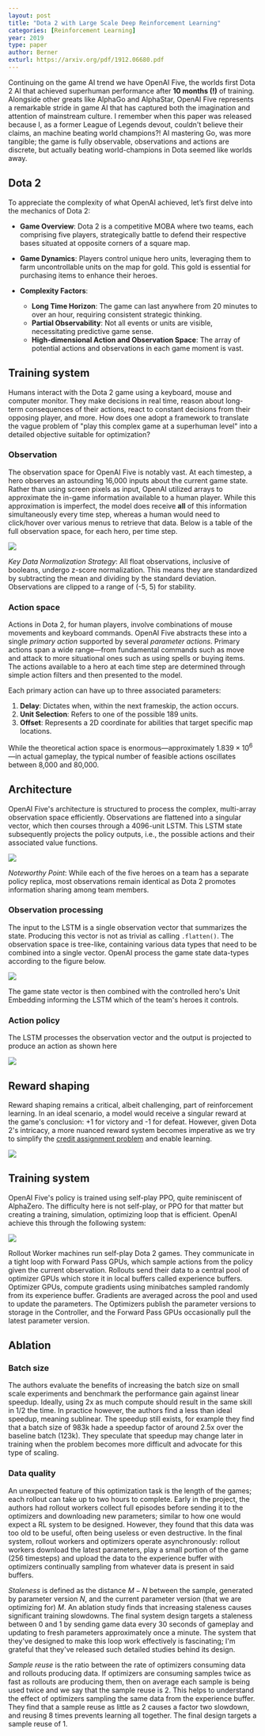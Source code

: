 ```yaml
---
layout: post
title: "Dota 2 with Large Scale Deep Reinforcement Learning"
categories: [Reinforcement Learning]
year: 2019
type: paper
author: Berner
exturl: https://arxiv.org/pdf/1912.06680.pdf
---
```

Continuing on the game AI trend we have OpenAI Five, the worlds first Dota 2 AI that achieved superhuman performance after **10 months (!)** of training. Alongside other greats like AlphaGo and AlphaStar, OpenAI Five represents a remarkable stride in game AI that has captured both the imagination and attention of mainstream culture. I remember when this paper was released because I, as a former League of Legends devout, couldn't believe their claims, an machine beating world champions?! AI mastering Go, was more tangible; the game is fully observable, observations and actions are discrete, but actually beating world-champions in Dota seemed like worlds away. 

## Dota 2
To appreciate the complexity of what OpenAI achieved, let’s first delve into the mechanics of Dota 2:

- **Game Overview**: Dota 2 is a competitive MOBA where two teams, each comprising five players, strategically battle to defend their respective bases situated at opposite corners of a square map.
  
- **Game Dynamics**: Players control unique hero units, leveraging them to farm uncontrollable units on the map for gold. This gold is essential for purchasing items to enhance their heroes.

- **Complexity Factors**: 
  - **Long Time Horizon**: The game can last anywhere from 20 minutes to over an hour, requiring consistent strategic thinking.
  - **Partial Observability**: Not all events or units are visible, necessitating predictive game sense.
  - **High-dimensional Action and Observation Space**: The array of potential actions and observations in each game moment is vast.

## Training system
Humans interact with the Dota 2 game using a keyboard, mouse and computer monitor. They make decisions in real time, reason about long-term consequences of their actions, react to constant decisions from their opposing player, and more. How does one adopt a framework to translate the vague problem of "play this complex game at a superhuman level" into a detailed objective suitable for optimization? 

### Observation
The observation space for OpenAI Five is notably vast. At each timestep, a hero observes an astounding 16,000 inputs about the current game state. Rather than using screen pixels as input, OpenAI utilized arrays to approximate the in-game information available to a human player. While this approximation is imperfect, the model does receive **all** of this information simultaneously every time step, whereas a human would need to click/hover over various menus to retrieve that data. Below is a table of the full observation space, for each hero, per time step.

![](/public/images/dotaobservation.PNG)

*Key Data Normalization Strategy*: All float observations, inclusive of booleans, undergo z-score normalization. This means they are standardized by subtracting the mean and dividing by the standard deviation. Observations are clipped to a range of (-5, 5) for stability.

### Action space
Actions in Dota 2, for human players, involve combinations of mouse movements and keyboard commands. OpenAI Five abstracts these into a single *primary action* supported by several *parameter actions*. Primary actions span a wide range—from fundamental commands such as move and attack to more situational ones such as using spells or buying items. The actions available to a hero at each time step are determined through simple action filters and then presented to the model. 

Each primary action can have up to three associated parameters: 
1. **Delay**: Dictates when, within the next frameskip, the action occurs.
2. **Unit Selection**: Refers to one of the possible 189 units.
3. **Offset**: Represents a 2D coordinate for abilities that target specific map locations.

While the theoretical action space is enormous—approximately $1.839 \times 10^{6}$—in actual gameplay, the typical number of feasible actions oscillates between 8,000 and 80,000.

## Architecture
OpenAI Five's architecture is structured to process the complex, multi-array observation space efficiently. Observations are flattened into a singular vector, which then courses through a 4096-unit LSTM. This LSTM state subsequently projects the policy outputs, i.e., the possible actions and their associated value functions. 

![](/public/images/architecturesimpledota.png)

*Noteworthy Point*: While each of the five heroes on a team has a separate policy replica, most observations remain identical as Dota 2 promotes information sharing among team members.

### Observation processing
The input to the LSTM is a single observation vector that summarizes the state. Producing this vector is not as trivial as calling `.flatten()`. The observation space is tree-like, containing various data types that need to be combined into a single vector. OpenAI process the game state data-types according to the figure below. 

![](/public/images/flattenobsfive.png)

The game state vector is then combined with the controlled hero's Unit Embedding informing the LSTM which of the team's heroes it controls. 

### Action policy
The LSTM processes the observation vector and the output is projected to produce an action as shown here

![](/public/images/actionoutput.png)

## Reward shaping
Reward shaping remains a critical, albeit challenging, part of reinforcement learning. In an ideal scenario, a model would receive a singular reward at the game's conclusion: +1 for victory and -1 for defeat. However, given Dota 2's intricacy, a more nuanced reward system becomes imperative as we try to  simplify the [credit assignment problem](https://courses.csail.mit.edu/6.803/pdf/steps.pdf) and enable learning.

![](/public/images/rewardweightsopenfive.png)

## Training system
OpenAI Five's policy is trained using self-play PPO, quite reminiscent of AlphaZero. The difficulty here is not self-play, or PPO for that matter but creating a training, simulation, optimizing loop that is efficient. OpenAI achieve this through the following system:

![](/public/images/systemoverviewopenfive.png)

Rollout Worker machines run self-play Dota 2 games. They communicate in a tight loop with Forward Pass GPUs,
which sample actions from the policy given the current observation. Rollouts send their data to a central pool of optimizer GPUs which store it in local buffers called experience buffers. Optimizer GPUs, compute gradients using minibatches sampled randomly from its experience buffer. Gradients are averaged across the pool and used to update the parameters. The Optimizers publish the parameter versions to storage in the Controller, and the Forward Pass GPUs occasionally pull the latest parameter version.

## Ablation

### Batch size
The authors evaluate the benefits of increasing the batch size on small scale experiments and benchmark the performance gain against linear speedup. Ideally, using 2x as much compute should result in the same skill in 1/2 the time. In practice however, the authors find a less than ideal speedup, meaning sublinear. The speedup still exists, for example they find that a batch size of 983k hade a speedup factor of around 2.5x over the baseline batch (123k). They speculate that speedup may change later in training when the problem becomes more difficult and advocate for this type of scaling.

### Data quality
An unexpected feature of this optimization task is the length of the games; each rollout can take up to two hours to complete. Early in the project, the authors had rollout workers collect full episodes before sending it to the optimizers and downloading new parameters; similar to how one would expect a RL system to be designed. However, they found that this data was too old to be useful, often being useless or even destructive. In the final system, rollout workers and optimizers operate asynchronously: rollout workers download the latest parameters, play a small portion of the game (256 timesteps) and upload the data to the experience buffer with optimizers continually sampling from whatever data is present in said buffers.

*Staleness* is defined as the distance $M - N$ between the sample, generated by parameter version $N$, and the current parameter version (that we are optimizing for) $M$. An ablation study finds that increasing staleness causes significant training slowdowns. The final system design targets a staleness between 0 and 1 by sending game data every 30 seconds of gameplay and updating to fresh parameters approximately once a minute. The system that they've designed to make this loop work effectively is fascinating; I'm grateful that they've released such detailed studies behind its design.

*Sample reuse* is the ratio between the rate of optimizers consuming data and rollouts producing data. If optimizers are consuming samples twice as fast as rollouts are producing them, then on average each sample is being used twice and we say that the sample reuse is 2. This helps to understand the effect of optimizers sampling the same data from the experience buffer. They find that a sample reuse as little as 2 causes a factor two slowdown, and reusing 8 times prevents learning all together. The final design targets a sample reuse of 1.

